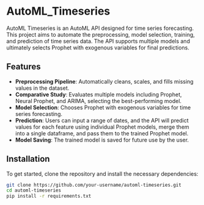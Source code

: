 ﻿# AutoML_Timeseries
AutoML Timeseries is an AutoML API designed for time series forecasting. This project aims to automate the preprocessing, model selection, training, and prediction of time series data. The API supports multiple models and ultimately selects Prophet with exogenous variables for final predictions.

## Features

- **Preprocessing Pipeline**: Automatically cleans, scales, and fills missing values in the dataset.
- **Comparative Study**: Evaluates multiple models including Prophet, Neural Prophet, and ARIMA, selecting the best-performing model.
- **Model Selection**: Chooses Prophet with exogenous variables for time series forecasting.
- **Prediction**: Users can input a range of dates, and the API will predict values for each feature using individual Prophet models, merge them into a single dataframe, and pass them to the trained Prophet model.
- **Model Saving**: The trained model is saved for future use by the user.

## Installation

To get started, clone the repository and install the necessary dependencies:

```bash
git clone https://github.com/your-username/automl-timeseries.git
cd automl-timeseries
pip install -r requirements.txt
```

